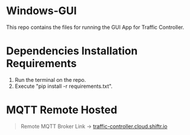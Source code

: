 # Windows-GUI

This repo contains the files for running the GUI App for Traffic Controller. 

# Dependencies Installation Requirements

1. Run the terminal on the repo.
2. Execute "pip install -r requirements.txt".

# MQTT Remote Hosted
> Remote MQTT Broker Link -> [traffic-controller.cloud.shiftr.io](https://traffic-controller.cloud.shiftr.io/)
